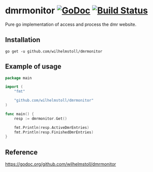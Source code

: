 # dmrmonitor [![GoDoc](https://godoc.org/github.com/wilhelmstoll/dmrmonitor?status.svg)](https://godoc.org/github.com/wilhelmstoll/dmrmonitor) [![Build Status](https://travis-ci.org/wilhelmstoll/dmrmonitor.svg?branch=main)](https://travis-ci.org/wilhelmstoll/dmrmonitor)

Pure go implementation of access and process the dmr website.

## Installation

```
go get -u github.com/wilhelmstoll/dmrmonitor
```

## Example of usage

```go
package main

import (
	"fmt"

	"github.com/wilhelmstoll/dmrmonitor"
)

func main() {
	resp := dmrmonitor.Get()

	fmt.Println(resp.ActiveDmrEntries)
	fmt.Println(resp.FinishedDmrEntries)
}
```

## Reference

https://godoc.org/github.com/wilhelmstoll/dmrmonitor
